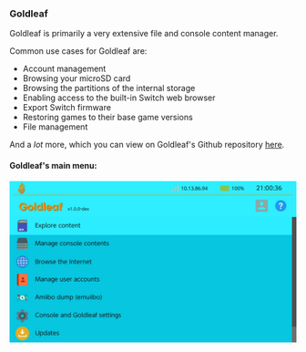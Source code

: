 ### **Goldleaf**

Goldleaf is primarily a very extensive file and console content manager.

Common use cases for Goldleaf are:

- Account management
- Browsing your microSD card
- Browsing the partitions of the internal storage
- Enabling access to the built-in Switch web browser
- Export Switch firmware
- Restoring games to their base game versions
- File management

And a *lot* more, which you can view on Goldleaf's Github repository [here](https://github.com/XorTroll/Goldleaf).

#### Goldleaf's main menu:

![main menu](/homebrew/img/goldleaf.jpg)

